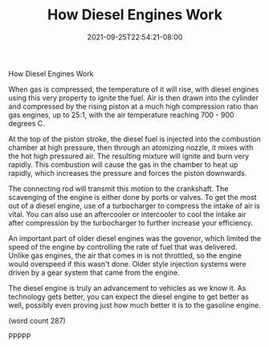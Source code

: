 ﻿---
title: "How Diesel Engines Work"
date: 2021-09-25T22:54:21-08:00
description: "Diesel VS Gasoline vehicles Tips for Web Success"
featured_image: "/images/Diesel VS Gasoline vehicles.jpg"
tags: ["Diesel VS Gasoline vehicles"]
---

How Diesel Engines Work

When gas is compressed, the temperature of it will rise,
with diesel engines using this very property to ignite
the fuel.  Air is then drawn into the cylinder and
compressed by the rising piston at a much high
compression ratio than gas engines, up to 25:1, with
the air temperature reaching 700 - 900 degrees C.

At the top of the piston stroke, the diesel fuel is
injected into the combustion chamber at high pressure,
then through an atomizing nozzle, it mixes with the
hot high pressured air.  The resulting mixture will
ignite and burn very rapidly. This combustion will 
cause the gas in the chamber to heat up rapidly, 
which increases the pressure and forces the piston
downwards.

The connecting rod will transmit this motion to the
crankshaft.  The scavenging of the engine is either 
done by ports or valves.  To get the most out of
a diesel engine, use of a turbocharger to compress
the intake of air is vital.  You can also use an 
aftercooler or intercooler to cool the intake air
after compression by the turbocharger to further
increase your efficiency.

An important part of older diesel engines was the
govenor, which limited the speed of the engine by
controlling the rate of fuel that was delivered.  
Unlike gas engines, the air that comes in is not
throttled, so the engine would overspeed if this
wasn't done.  Older style injection systems were
driven by a gear system that came from the engine.

The diesel engine is truly an advancement to vehicles
as we know it.  As technology gets better, you 
can expect the diesel engine to get better as well,
possibly even proving just how much better it is
to the gasoline engine.

(word count 287)

PPPPP

